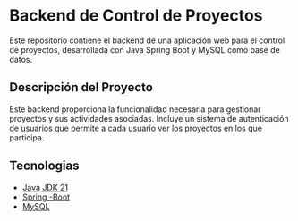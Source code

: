 
# Backend de Control de Proyectos

Este repositorio contiene el backend de una aplicación web para el control de proyectos, desarrollada con Java Spring Boot y MySQL como base de datos.


## Descripción del Proyecto
Este backend proporciona la funcionalidad necesaria para gestionar proyectos y sus actividades asociadas. Incluye un sistema de autenticación de usuarios que permite a cada usuario ver los proyectos en los que participa.


## Tecnologias

 - [Java JDK 21](https://www.oracle.com/java/technologies/javase/jdk21-archive-downloads.html)
 - [Spring -Boot](https://spring.io/)
 - [MySQL](https://www.mysql.com/)


